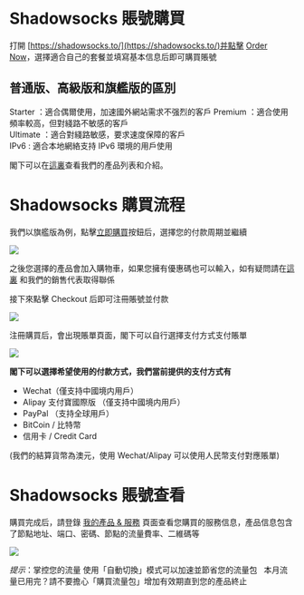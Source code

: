 # Shadowsocks 賬號購買

打開 [https://shadowsocks.to/](https://shadowsocks.to/)并點擊 [Order Now](https://portal.shadowsocks.to/link.php?id=5)，選擇適合自己的套餐並填寫基本信息后即可購買賬號

## 普通版、高級版和旗艦版的區別

Starter ：適合偶爾使用，加速國外網站需求不强烈的客戶 
Premium ：適合使用頻率較高，但對綫路不敏感的客戶    
Ultimate ：適合對綫路敏感，要求速度保障的客戶  
IPv6 : 適合本地網絡支持 IPv6 環境的用戶使用  

閣下可以在[這裏](https://portal.shadowsocks.to/cart.php)查看我們的產品列表和介紹。

# Shadowsocks 購買流程

我們以旗艦版為例，點擊[立即購買](https://portal.shadowsocks.to/cart.php?a=add&pid=36)按鈕后，選擇您的付款周期並繼續

![](https://i.loli.net/2018/04/23/5add7610e671e.png)

之後您選擇的產品會加入購物車，如果您擁有優惠碼也可以輸入，如有疑問請在[這裏](https://portal.shadowsocks.to/submitticket.php?step=2&deptid=1) 和我們的銷售代表取得聯係

接下來點擊 Checkout 后即可注冊賬號並付款

![](https://i.loli.net/2018/04/23/5add765b18af8.png)

注冊購買后，會出現賬單頁面，閣下可以自行選擇支付方式支付賬單

![](https://i.loli.net/2018/04/23/5add780edaed8.png)

**閣下可以選擇希望使用的付款方式，我們當前提供的支付方式有**

- Wechat（僅支持中國境内用戶）
- Alipay 支付寶國際版 （僅支持中國境内用戶）
- PayPal （支持全球用戶）
- BitCoin / 比特幣
- 信用卡 / Credit Card  

(我們的結算貨幣為澳元，使用 Wechat/Alipay 可以使用人民幣支付對應賬單)

# Shadowsocks 賬號查看

購買完成后，請登錄 [我的產品 & 服務](https://portal.shadowsocks.to/clientarea.php?action=services) 頁面查看您購買的服務信息，產品信息包含了節點地址、端口、密碼、節點的流量費率、二維碼等

![](https://i.loli.net/2018/04/23/5add797392529.png)

*提示*：掌控您的流量 使用「自動切換」模式可以加速並節省您的流量包  
本月流量已用完？請不要擔心「購買流量包」增加有效期直到您的產品終止
